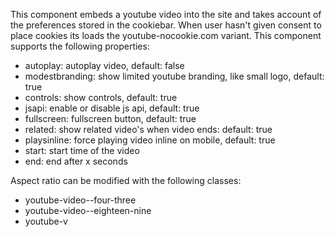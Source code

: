 This component embeds a youtube video into the site and takes account of the preferences stored in the cookiebar. When user hasn't given consent to place cookies its loads the youtube-nocookie.com variant. This component supports the following properties:

- autoplay: autoplay video, default: false
- modestbranding: show limited youtube branding, like small logo, default: true
- controls: show controls, default: true
- jsapi: enable or disable js api, default: true
- fullscreen: fullscreen button, default: true
- related: show related video's when video ends: default: true
- playsinline: force playing video inline on mobile, default: true
- start: start time of the video
- end: end after x seconds

Aspect ratio can be modified with the following classes:
- youtube-video--four-three
- youtube-video--eighteen-nine
- youtube-v
